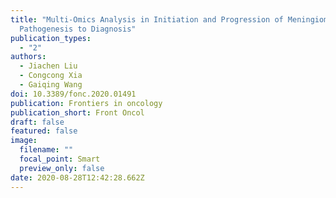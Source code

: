 ```yaml
---
title: "Multi-Omics Analysis in Initiation and Progression of Meningiomas: From
  Pathogenesis to Diagnosis"
publication_types:
  - "2"
authors:
  - Jiachen Liu
  - Congcong Xia
  - Gaiqing Wang
doi: 10.3389/fonc.2020.01491
publication: Frontiers in oncology
publication_short: Front Oncol
draft: false
featured: false
image:
  filename: ""
  focal_point: Smart
  preview_only: false
date: 2020-08-28T12:42:28.662Z
---
```

